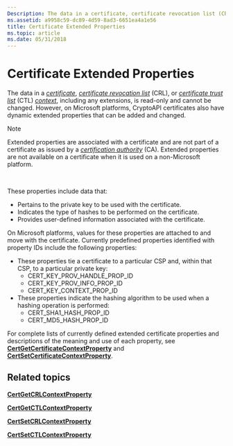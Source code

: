 ```yaml
---
Description: The data in a certificate, certificate revocation list (CRL), or certificate trust list (CTL) context, including any extensions, is read-only and cannot be changed.
ms.assetid: a9958c59-dc89-4d59-8ad3-6651ea4a1e56
title: Certificate Extended Properties
ms.topic: article
ms.date: 05/31/2018
---
```


# Certificate Extended Properties

The data in a [*certificate*](https://msdn.microsoft.com/en-us/library/ms721572(v=VS.85).aspx), [*certificate revocation list*](https://msdn.microsoft.com/en-us/library/ms721572(v=VS.85).aspx) (CRL), or [*certificate trust list*](https://msdn.microsoft.com/en-us/library/ms721572(v=VS.85).aspx) (CTL) [*context*](https://msdn.microsoft.com/en-us/library/ms721572(v=VS.85).aspx), including any extensions, is read-only and cannot be changed. However, on Microsoft platforms, CryptoAPI certificates also have dynamic extended properties that can be added and changed.

> [!Note]  
> Extended properties are associated with a certificate and are not part of a certificate as issued by a [*certification authority*](https://msdn.microsoft.com/en-us/library/ms721572(v=VS.85).aspx) (CA). Extended properties are not available on a certificate when it is used on a non-Microsoft platform.

 

These properties include data that:

-   Pertains to the private key to be used with the certificate.
-   Indicates the type of hashes to be performed on the certificate.
-   Provides user-defined information associated with the certificate.

On Microsoft platforms, values for these properties are attached to and move with the certificate. Currently predefined properties identified with property IDs include the following properties:

-   These properties tie a certificate to a particular CSP and, within that CSP, to a particular private key:
    -   CERT\_KEY\_PROV\_HANDLE\_PROP\_ID
    -   CERT\_KEY\_PROV\_INFO\_PROP\_ID
    -   CERT\_KEY\_CONTEXT\_PROP\_ID
-   These properties indicate the hashing algorithm to be used when a hashing operation is performed:
    -   CERT\_SHA1\_HASH\_PROP\_ID
    -   CERT\_MD5\_HASH\_PROP\_ID

For complete lists of currently defined extended certificate properties and descriptions of the meaning and use of each property, see [**CertGetCertificateContextProperty**](/windows/desktop/api/Wincrypt/nf-wincrypt-certgetcertificatecontextproperty) and [**CertSetCertificateContextProperty**](/windows/desktop/api/Wincrypt/nf-wincrypt-certsetcertificatecontextproperty).

## Related topics

<dl> <dt>

[**CertGetCRLContextProperty**](/windows/desktop/api/Wincrypt/nf-wincrypt-certgetcrlcontextproperty)
</dt> <dt>

[**CertGetCTLContextProperty**](/windows/desktop/api/Wincrypt/nf-wincrypt-certgetctlcontextproperty)
</dt> <dt>

[**CertSetCRLContextProperty**](/windows/desktop/api/Wincrypt/nf-wincrypt-certsetcrlcontextproperty)
</dt> <dt>

[**CertSetCTLContextProperty**](/windows/desktop/api/Wincrypt/nf-wincrypt-certsetctlcontextproperty)
</dt> </dl>

 

 



